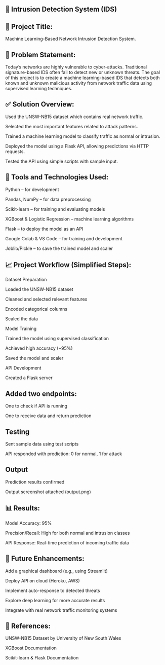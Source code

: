 ## 🚨 Intrusion Detection System (IDS) 


## 📌 Project Title:
Machine Learning-Based Network Intrusion Detection System.


## 💭 Problem Statement:
Today’s networks are highly vulnerable to cyber-attacks. Traditional signature-based IDS often fail to detect new or unknown threats. The goal of this project is to create a machine learning-based IDS that detects both known and unknown malicious activity from network traffic data using supervised learning techniques.


## ✅ Solution Overview:
Used the UNSW-NB15 dataset which contains real network traffic.

Selected the most important features related to attack patterns.

Trained a machine learning model to classify traffic as normal or intrusion.

Deployed the model using a Flask API, allowing predictions via HTTP requests.

Tested the API using simple scripts with sample input.


## 🔧 Tools and Technologies Used:
Python – for development

Pandas, NumPy – for data preprocessing

Scikit-learn – for training and evaluating models

XGBoost & Logistic Regression – machine learning algorithms

Flask – to deploy the model as an API

Google Colab & VS Code – for training and development

Joblib/Pickle – to save the trained model and scaler


## 📈 Project Workflow (Simplified Steps):
Dataset Preparation

Loaded the UNSW-NB15 dataset

Cleaned and selected relevant features

Encoded categorical columns

Scaled the data

Model Training

Trained the model using supervised classification

Achieved high accuracy (~95%)

Saved the model and scaler

API Development

Created a Flask server

## Added two endpoints:

One to check if API is running

One to receive data and return prediction

## Testing

Sent sample data using test scripts

API responded with prediction: 0 for normal, 1 for attack

## Output

Prediction results confirmed

Output screenshot attached (output.png)


## 📊 Results:
Model Accuracy: 95%

Precision/Recall: High for both normal and intrusion classes

API Response: Real-time prediction of incoming traffic data


## 🚀 Future Enhancements:
Add a graphical dashboard (e.g., using Streamlit)

Deploy API on cloud (Heroku, AWS)

Implement auto-response to detected threats

Explore deep learning for more accurate results

Integrate with real network traffic monitoring systems


## 📎 References:
UNSW-NB15 Dataset by University of New South Wales

XGBoost Documentation

Scikit-learn & Flask Documentation
